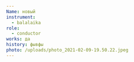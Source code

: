```yaml
---
Name: новый
instrument:
  - balalaika
role:
  - conductor
works: да
history: фывфы
photo: /uploads/photo_2021-02-09-19.50.22.jpeg
---
```

